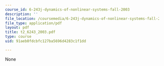 ```yaml
---
course_id: 6-243j-dynamics-of-nonlinear-systems-fall-2003
description: ''
file_location: /coursemedia/6-243j-dynamics-of-nonlinear-systems-fall-2003/91aeb0fdcbfc127ba5696d4283c1f1dd_t2_6243_2003.pdf
file_type: application/pdf
layout: pdf
title: t2_6243_2003.pdf
type: course
uid: 91aeb0fdcbfc127ba5696d4283c1f1dd

---
```

None